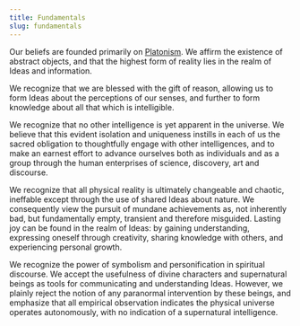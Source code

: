 ```yaml
---
title: Fundamentals
slug: fundamentals
---
```


Our beliefs are founded primarily on [Platonism](http://en.wikipedia.org/wiki/Platonism). We affirm the existence of abstract objects, and that the highest form of reality lies in the realm of Ideas and information.

We recognize that we are blessed with the gift of reason, allowing us to form Ideas about the perceptions of our senses, and further to form knowledge about all that which is intelligible.

We recognize that no other intelligence is yet apparent in the universe. We believe that this evident isolation and uniqueness instills in each of us the sacred obligation to thoughtfully engage with other intelligences, and to make an earnest effort to advance ourselves both as individuals and as a group through the human enterprises of science, discovery, art and discourse.

We recognize that all physical reality is ultimately changeable and chaotic, ineffable except through the use of shared Ideas about nature. We consequently view the pursuit of mundane achievements as, not inherently bad, but fundamentally empty, transient and therefore misguided. Lasting joy can be found in the realm of Ideas: by gaining understanding, expressing oneself through creativity, sharing knowledge with others, and experiencing personal growth.

We recognize the power of symbolism and personification in spiritual discourse. We accept the usefulness of divine characters and supernatural beings as tools for communicating and understanding Ideas. However, we plainly reject the notion of any paranormal intervention by these beings, and emphasize that all empirical observation indicates the physical universe operates autonomously, with no indication of a supernatural intelligence.
